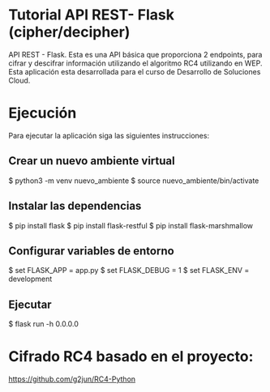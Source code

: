 # Tutorial API REST- Flask (cipher/decipher)
API REST - Flask. Esta es una API básica que proporciona 2 endpoints, para cifrar y descifrar información utilizando el algoritmo RC4 utilizando en WEP. Esta aplicación esta desarrollada para el curso de Desarrollo de Soluciones Cloud. 

# Ejecución 
Para ejecutar la aplicación siga las siguientes instrucciones: 

## Crear un nuevo ambiente virtual
$ python3 -m venv nuevo_ambiente
$ source nuevo_ambiente/bin/activate

## Instalar las dependencias
$ pip install flask 
$ pip install flask-restful 
$ pip install flask-marshmallow

## Configurar variables de entorno
$ set FLASK_APP = app.py
$ set FLASK_DEBUG = 1
$ set FLASK_ENV = development

## Ejecutar
$ flask run -h 0.0.0.0

# Cifrado RC4 basado en el proyecto:
https://github.com/g2jun/RC4-Python
